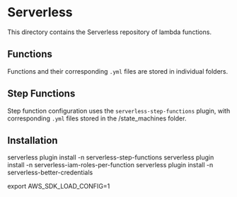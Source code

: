 # Serverless

This directory contains the Serverless repository of lambda functions.

## Functions

Functions and their corresponding `.yml` files are stored in individual folders.

## Step Functions

Step function configuration uses the `serverless-step-functions` plugin, with corresponding `.yml` files stored in the /state_machines folder.

## Installation

serverless plugin install -n serverless-step-functions
serverless plugin install -n serverless-iam-roles-per-function
serverless plugin install -n serverless-better-credentials

export AWS_SDK_LOAD_CONFIG=1
